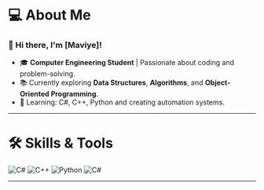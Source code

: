 # 💻 About Me

### 👋 Hi there, I'm [Maviye]!

- 🎓 **Computer Engineering Student** | Passionate about coding and problem-solving.
- 📚 Currently exploring **Data Structures**, **Algorithms**, and **Object-Oriented Programming**.
- 🌱 Learning: C#, C++, Python and creating automation systems.


---

# 🛠️ Skills & Tools

![C#](https://img.shields.io/badge/-C%23-239120?style=flat&logo=csharp&logoColor=white)
![C++](https://img.shields.io/badge/-C%2B%2B-00599C?style=flat&logo=c%2B%2B&logoColor=white)
![Python](https://img.shields.io/badge/-Python-3776AB?style=flat&logo=python&logoColor=white)
<img src="https://img.shields.io/badge/-C%23-239120?style=flat&logo=csharp&logoColor=white" alt="C#">



---






